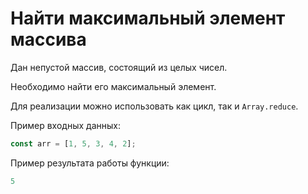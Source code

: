 # Найти максимальный элемент массива

Дан непустой массив, состоящий из целых чисел. 

Необходимо найти его максимальный элемент.

Для реализации можно использовать как цикл, так и `Array.reduce`.

Пример входных данных:
```js
const arr = [1, 5, 3, 4, 2];
```

Пример результата работы функции:
```js
5
```